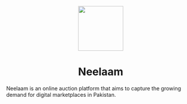 <p align="center">
  <img width="120" src="https://github.com/user-attachments/assets/134df3d6-c33e-42c3-bed9-95259aeb98c1">
  <h1 align="center">Neelaam</h1>
  Neelaam is an online auction platform that aims to capture the growing demand for digital marketplaces in Pakistan. 
</p>
